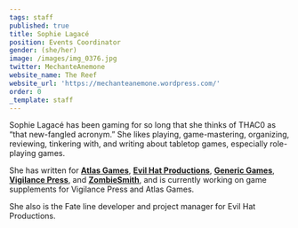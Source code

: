 ```yaml
---
tags: staff
published: true
title: Sophie Lagacé
position: Events Coordinator
gender: (she/her)
image: /images/img_0376.jpg
twitter: MechanteAnemone
website_name: The Reef
website_url: 'https://mechanteanemone.wordpress.com/'
order: 0
_template: staff
---
```


Sophie Lagacé has been gaming for so long that she thinks of THAC0 as “that new-fangled acronym.” She likes playing, game-mastering, organizing, reviewing, tinkering with, and writing about tabletop games, especially role-playing games.

She has written for [**Atlas Games**](http://blog.atlas-games.com/), [**Evil Hat Productions**](https://www.evilhat.com/home/), [**Generic Games**](https://genericgames.co.nz/), [**Vigilance Press**](http://www.vigilancepress.com/), and [**ZombieSmith**](https://www.zombiesmith.com/), and is currently working on game supplements for Vigilance Press and Atlas Games.

She also is the Fate line developer and project manager for Evil Hat Productions.
